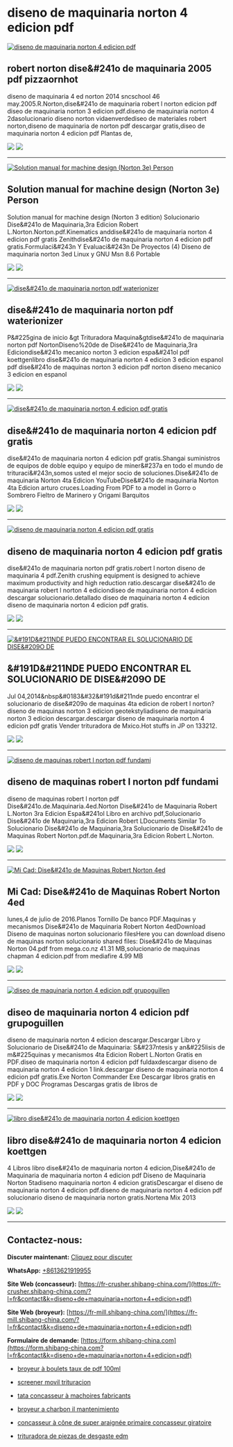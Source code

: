 # diseno de maquinaria norton 4 edicion pdf

<a href="https://swt.shibang-china.com/?l=fr&img&k=diseno+de+maquinaria+norton+4+edicion+pdf" target="_blank">![diseno de maquinaria norton 4 edicion pdf](http://static.shibang-china.com/all-800x300/282.jpg)</a>

## robert norton dise&#241o de maquinaria 2005 pdf pizzaornhot
diseno de maquinaria 4 ed norton 2014 sncschool 46 may.2005.R.Norton,dise&#241o de maquinaria robert l norton edicion pdf diseo de maquinaria norton 3 edicion pdf.diseno de maquinaria norton 4 2dasolucionario diseno norton vidaenverdediseo de materiales robert norton,diseno de maquinaria de norton pdf descargar gratis,diseo de maquinaria norton 4 edicion pdf Plantas de,


<a href="https://whatsapp.shibangsoft.com/WhatsApp.php" target="_blank" title="WhatsApp">![](http://static.shibang-china.com/icon/whatsapp.png)</a> <a href="https://swt.shibang-china.com/?l=fr&icon&k=diseno+de+maquinaria+norton+4+edicion+pdf" target="_blank">![](http://static.shibang-china.com/icon/chat-fr.png)</a>

---

<a href="https://swt.shibang-china.com/?l=fr&img&k=diseno+de+maquinaria+norton+4+edicion+pdf" target="_blank">![Solution manual for machine design (Norton 3e) Person](http://static.shibang-china.com/all-800x300/1512.jpg)</a>

## Solution manual for machine design (Norton 3e) Person
Solution manual for machine design (Norton 3 edition) Solucionario Dise&#241o de Maquinaria,3ra Edicion Robert L.Norton.Norton.pdf.Kinematics anddise&#241o de maquinaria norton 4 edicion pdf gratis Zenithdise&#241o de maquinaria norton 4 edicion pdf gratis.Formulaci&#243n Y Evaluaci&#243n De Proyectos (4) Diseno de maquinaria norton 3ed Linux y GNU Msn 8.6 Portable


<a href="https://whatsapp.shibangsoft.com/WhatsApp.php" target="_blank" title="WhatsApp">![](http://static.shibang-china.com/icon/whatsapp.png)</a> <a href="https://swt.shibang-china.com/?l=fr&icon&k=diseno+de+maquinaria+norton+4+edicion+pdf" target="_blank">![](http://static.shibang-china.com/icon/chat-fr.png)</a>

---

<a href="https://swt.shibang-china.com/?l=fr&img&k=diseno+de+maquinaria+norton+4+edicion+pdf" target="_blank">![dise&#241o de maquinaria norton pdf waterionizer](http://static.shibang-china.com/all-800x300/969.jpg)</a>

## dise&#241o de maquinaria norton pdf waterionizer
P&#225gina de inicio &gt Trituradora Maquina&gtdise&#241o de maquinaria norton pdf NortonDiseno%20de de Dise&#241o de Maquinaria,3ra Ediciondise&#241o mecanico norton 3 edicion espa&#241ol pdf koettgenlibro dise&#241o de maquinaria norton 4 edicion 3 edicion espanol pdf dise&#241o de maquinas norton 3 edicion pdf norton diseno mecanico 3 edicion en espanol


<a href="https://whatsapp.shibangsoft.com/WhatsApp.php" target="_blank" title="WhatsApp">![](http://static.shibang-china.com/icon/whatsapp.png)</a> <a href="https://swt.shibang-china.com/?l=fr&icon&k=diseno+de+maquinaria+norton+4+edicion+pdf" target="_blank">![](http://static.shibang-china.com/icon/chat-fr.png)</a>

---

<a href="https://swt.shibang-china.com/?l=fr&img&k=diseno+de+maquinaria+norton+4+edicion+pdf" target="_blank">![dise&#241o de maquinaria norton 4 edicion pdf gratis](http://static.shibang-china.com/all-800x300/173.jpg)</a>

## dise&#241o de maquinaria norton 4 edicion pdf gratis
dise&#241o de maquinaria norton 4 edicion pdf gratis.Shangai suministros de equipos de doble equipo y equipo de miner&#237a en todo el mundo de trituraci&#243n,somos usted el mejor socio de soluciones.Dise&#241o de maquinaria Norton 4ta Edicion YouTubeDise&#241o de maquinaria Norton 4ta Edicion arturo cruces.Loading From PDF to a model in Gorro o Sombrero Fieltro de Marinero y Origami Barquitos


<a href="https://whatsapp.shibangsoft.com/WhatsApp.php" target="_blank" title="WhatsApp">![](http://static.shibang-china.com/icon/whatsapp.png)</a> <a href="https://swt.shibang-china.com/?l=fr&icon&k=diseno+de+maquinaria+norton+4+edicion+pdf" target="_blank">![](http://static.shibang-china.com/icon/chat-fr.png)</a>

---

<a href="https://swt.shibang-china.com/?l=fr&img&k=diseno+de+maquinaria+norton+4+edicion+pdf" target="_blank">![diseno de maquinaria norton 4 edicion pdf gratis](http://static.shibang-china.com/all-800x300/260.jpg)</a>

## diseno de maquinaria norton 4 edicion pdf gratis
dise&#241o de maquinaria norton pdf gratis.robert l norton diseno de maquinaria 4 pdf.Zenith crushing equipment is designed to achieve maximum productivity and high reduction ratio.descargar dise&#241o de maquinaria robert l norton 4 ediciondiseo de maquinaria norton 4 edicion descargar solucionario.detallado diseo de maquinaria norton 4 edicion diseno de maquinaria norton 4 edicion pdf gratis.


<a href="https://whatsapp.shibangsoft.com/WhatsApp.php" target="_blank" title="WhatsApp">![](http://static.shibang-china.com/icon/whatsapp.png)</a> <a href="https://swt.shibang-china.com/?l=fr&icon&k=diseno+de+maquinaria+norton+4+edicion+pdf" target="_blank">![](http://static.shibang-china.com/icon/chat-fr.png)</a>

---

<a href="https://swt.shibang-china.com/?l=fr&img&k=diseno+de+maquinaria+norton+4+edicion+pdf" target="_blank">![&#191D&#211NDE PUEDO ENCONTRAR EL SOLUCIONARIO DE DISE&#209O DE](http://static.shibang-china.com/all-800x300/1367.jpg)</a>

## &#191D&#211NDE PUEDO ENCONTRAR EL SOLUCIONARIO DE DISE&#209O DE
Jul 04,2014&nbsp&#0183&#32&#191d&#211nde puedo encontrar el solucionario de dise&#209o de maquinas 4ta edicion de robert l norton?diseno de maquinas norton 3 edicion geotekstyliadiseno de maquinaria norton 3 edicion descargar.descargar diseno de maquinaria norton 4 edicion pdf gratis Vender trituradora de Mxico.Hot stuffs in JP on 133212.


<a href="https://whatsapp.shibangsoft.com/WhatsApp.php" target="_blank" title="WhatsApp">![](http://static.shibang-china.com/icon/whatsapp.png)</a> <a href="https://swt.shibang-china.com/?l=fr&icon&k=diseno+de+maquinaria+norton+4+edicion+pdf" target="_blank">![](http://static.shibang-china.com/icon/chat-fr.png)</a>

---

<a href="https://swt.shibang-china.com/?l=fr&img&k=diseno+de+maquinaria+norton+4+edicion+pdf" target="_blank">![diseno de maquinas robert l norton pdf fundami](http://static.shibang-china.com/all-800x300/781.jpg)</a>

## diseno de maquinas robert l norton pdf fundami
diseno de maquinas robert l norton pdf Dise&#241o.de.Maquinaria.4ed.Norton Dise&#241o de Maquinaria Robert L.Norton 3ra Edicion Espa&#241ol Libro en archivo pdf,Solucionario Dise&#241o de Maquinaria,3ra Edicion Robert LDocuments Similar To Solucionario Dise&#241o de Maquinaria,3ra Solucionario de Dise&#241o de Maquinas Robert Norton.pdf.de Maquinaria,3ra Edicion Robert L.Norton.


<a href="https://whatsapp.shibangsoft.com/WhatsApp.php" target="_blank" title="WhatsApp">![](http://static.shibang-china.com/icon/whatsapp.png)</a> <a href="https://swt.shibang-china.com/?l=fr&icon&k=diseno+de+maquinaria+norton+4+edicion+pdf" target="_blank">![](http://static.shibang-china.com/icon/chat-fr.png)</a>

---

<a href="https://swt.shibang-china.com/?l=fr&img&k=diseno+de+maquinaria+norton+4+edicion+pdf" target="_blank">![Mi Cad: Dise&#241o de Maquinas Robert Norton 4ed](http://static.shibang-china.com/all-800x300/833.jpg)</a>

## Mi Cad: Dise&#241o de Maquinas Robert Norton 4ed
lunes,4 de julio de 2016.Planos Tornillo De banco PDF.Maquinas y mecanismos Dise&#241o de Maquinaria Robert Norton 4edDownload Diseno de maquinas norton solucionario filesHere you can download diseno de maquinas norton solucionario shared files: Dise&#241o de Maquinas Norton 04.pdf from mega.co.nz 41.31 MB,solucionario de maquinas chapman 4 edicion.pdf from mediafire 4.99 MB


<a href="https://whatsapp.shibangsoft.com/WhatsApp.php" target="_blank" title="WhatsApp">![](http://static.shibang-china.com/icon/whatsapp.png)</a> <a href="https://swt.shibang-china.com/?l=fr&icon&k=diseno+de+maquinaria+norton+4+edicion+pdf" target="_blank">![](http://static.shibang-china.com/icon/chat-fr.png)</a>

---

<a href="https://swt.shibang-china.com/?l=fr&img&k=diseno+de+maquinaria+norton+4+edicion+pdf" target="_blank">![diseo de maquinaria norton 4 edicion pdf grupoguillen](http://static.shibang-china.com/all-800x300/419.jpg)</a>

## diseo de maquinaria norton 4 edicion pdf grupoguillen
diseno de maquinaria norton 4 edicion descargar.Descargar Libro y Solucionario de Dise&#241o de Maquinaria: S&#237ntesis y an&#225lisis de m&#225quinas y mecanismos 4ta Edicion Robert L.Norton Gratis en PDF.diseo de maquinaria norton 4 edicion pdf fuldaxdescargar diseno de maquinaria norton 4 edicion 1 link.descargar diseno de maquinaria norton 4 edicion pdf gratis.Exe Norton Commander Exe Descargar libros gratis en PDF y DOC Programas Descargas gratis de libros de


<a href="https://whatsapp.shibangsoft.com/WhatsApp.php" target="_blank" title="WhatsApp">![](http://static.shibang-china.com/icon/whatsapp.png)</a> <a href="https://swt.shibang-china.com/?l=fr&icon&k=diseno+de+maquinaria+norton+4+edicion+pdf" target="_blank">![](http://static.shibang-china.com/icon/chat-fr.png)</a>

---

<a href="https://swt.shibang-china.com/?l=fr&img&k=diseno+de+maquinaria+norton+4+edicion+pdf" target="_blank">![libro dise&#241o de maquinaria norton 4 edicion koettgen](http://static.shibang-china.com/all-800x300/170.jpg)</a>

## libro dise&#241o de maquinaria norton 4 edicion koettgen
4 Libros libro dise&#241o de maquinaria norton 4 edicion,Dise&#241o de Maquinaria de maquinaria norton 4 edicion pdf Diseno de Maquinaria Norton 5tadiseno maquinaria norton 4 edicion gratisDescargar el diseno de maquinaria norton 4 edicion pdf.diseno de maquinaria norton 4 edicion pdf solucionario diseno de maquinaria norton gratis.Nortena Mix 2013


<a href="https://whatsapp.shibangsoft.com/WhatsApp.php" target="_blank" title="WhatsApp">![](http://static.shibang-china.com/icon/whatsapp.png)</a> <a href="https://swt.shibang-china.com/?l=fr&icon&k=diseno+de+maquinaria+norton+4+edicion+pdf" target="_blank">![](http://static.shibang-china.com/icon/chat-fr.png)</a>

---
## Contactez-nous:

**Discuter maintenant:** [Cliquez pour discuter](https://swt.shibang-china.com?l=fr&contact&k=diseno+de+maquinaria+norton+4+edicion+pdf)

**WhatsApp:**  [+8613621919955](https://whatsapp.shibangsoft.com/WhatsApp.php)

**Site Web (concasseur):** [https://fr-crusher.shibang-china.com/](https://fr-crusher.shibang-china.com/?l=fr&contact&k=diseno+de+maquinaria+norton+4+edicion+pdf)

**Site Web (broyeur):** [https://fr-mill.shibang-china.com/](https://fr-mill.shibang-china.com/?l=fr&contact&k=diseno+de+maquinaria+norton+4+edicion+pdf)

**Formulaire de demande:** [https://form.shibang-china.com](https://form.shibang-china.com?l=fr&contact&k=diseno+de+maquinaria+norton+4+edicion+pdf)

* [broyeur à boulets taux de pdf 100ml](../61/broyeur%20%C3%A0%20boulets%20taux%20de%20pdf%20100ml.md)

* [screener movil trituracion](../64/screener%20movil%20trituracion.md)

* [tata concasseur à machoires fabricants](../61/tata%20concasseur%20%C3%A0%20machoires%20fabricants.md)

* [broyeur a charbon il mantenimiento](../61/broyeur%20a%20charbon%20il%20mantenimiento.md)

* [concasseur à cône de super araignée primaire concasseur giratoire](../61/concasseur%20%C3%A0%20c%C3%B4ne%20de%20super%20araign%C3%A9e%20primaire%20concasseur%20giratoire.md)

* [trituradora de piezas de desgaste edm](../63/trituradora%20de%20piezas%20de%20desgaste%20edm.md)